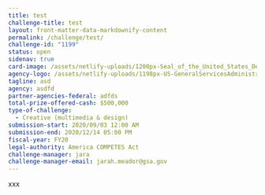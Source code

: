 ```yaml
---
title: test
challenge-title: test
layout: front-matter-data-markdownify-content
permalink: /challenge/test/
challenge-id: "1199"
status: open
sidenav: true
card-image: /assets/netlify-uploads/1200px-Seal_of_the_United_States_Department_of_State.png
agency-logo: /assets/netlify-uploads/1198px-US-GeneralServicesAdministration-Logo.png
tagline: asd
agency: asdfd
partner-agencies-federal: adfds
total-prize-offered-cash: $500,000
type-of-challenge:
  - Creative (multimedia & design)
submission-start: 2020/09/03 12:00 AM
submission-end: 2020/12/14 05:00 PM
fiscal-year: FY20
legal-authority: America COMPETES Act
challenge-manager: jara
challenge-manager-email: jarah.meador@gsa.gov
---
```

xxx